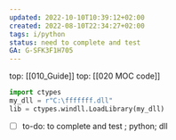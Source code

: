 ```yaml
---
updated: 2022-10-10T10:39:12+02:00
created: 2022-08-10T22:34:27+02:00
tags: i/python
status: need to complete and test 
GA: G-SFK3F1H705
---
```

top: [[010_Guide]]
top: [[020 MOC code]]

```py
import ctypes
my_dll = r"C:\fffffff.dll"
lib = ctypes.windll.LoadLibrary(my_dll)
```

- [ ] to-do: to complete and test ; python; dll


